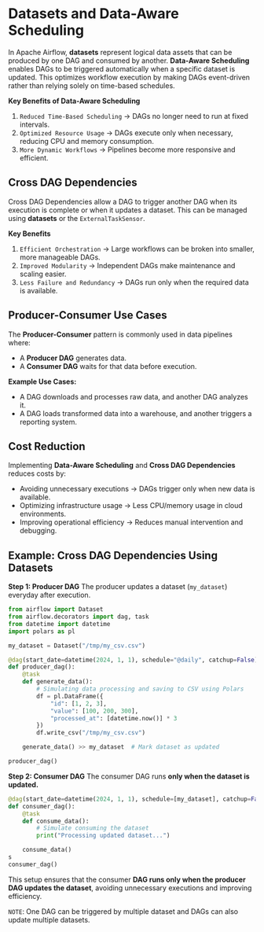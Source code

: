 # Datasets and Data-Aware Scheduling

In Apache Airflow, **datasets** represent logical data assets that can be produced by one DAG and consumed by another. **Data-Aware Scheduling** enables DAGs to be triggered automatically when a specific dataset is updated. This optimizes workflow execution by making DAGs event-driven rather than relying solely on time-based schedules.

**Key Benefits of Data-Aware Scheduling**
1. `Reduced Time-Based Scheduling` → DAGs no longer need to run at fixed intervals.
2. `Optimized Resource Usage` → DAGs execute only when necessary, reducing CPU and memory consumption.
3. `More Dynamic Workflows` → Pipelines become more responsive and efficient.

## Cross DAG Dependencies

Cross DAG Dependencies allow a DAG to trigger another DAG when its execution is complete or when it updates a dataset. This can be managed using **datasets** or the `ExternalTaskSensor`.

**Key Benefits**
1. `Efficient Orchestration` → Large workflows can be broken into smaller, more manageable DAGs.
2. `Improved Modularity` → Independent DAGs make maintenance and scaling easier.
3. `Less Failure and Redundancy` → DAGs run only when the required data is available.

## Producer-Consumer Use Cases

The **Producer-Consumer** pattern is commonly used in data pipelines where:
- A **Producer DAG** generates data.
- A **Consumer DAG** waits for that data before execution.

**Example Use Cases:**
- A DAG downloads and processes raw data, and another DAG analyzes it.
- A DAG loads transformed data into a warehouse, and another triggers a reporting system.

## Cost Reduction
Implementing **Data-Aware Scheduling** and **Cross DAG Dependencies** reduces costs by:
- Avoiding unnecessary executions → DAGs trigger only when new data is available.
- Optimizing infrastructure usage → Less CPU/memory usage in cloud environments.
- Improving operational efficiency → Reduces manual intervention and debugging.

## Example: Cross DAG Dependencies Using Datasets

**Step 1: Producer DAG**
The producer updates a dataset (`my_dataset`) everyday after execution.
```python
from airflow import Dataset
from airflow.decorators import dag, task
from datetime import datetime
import polars as pl

my_dataset = Dataset("/tmp/my_csv.csv")

@dag(start_date=datetime(2024, 1, 1), schedule="@daily", catchup=False)
def producer_dag():
    @task
    def generate_data():
        # Simulating data processing and saving to CSV using Polars
        df = pl.DataFrame({
            "id": [1, 2, 3],
            "value": [100, 200, 300],
            "processed_at": [datetime.now()] * 3
        })
        df.write_csv("/tmp/my_csv.csv")

    generate_data() >> my_dataset  # Mark dataset as updated

producer_dag()
```

**Step 2: Consumer DAG**
The consumer DAG runs **only when the dataset is updated.**
```python
@dag(start_date=datetime(2024, 1, 1), schedule=[my_dataset], catchup=False)
def consumer_dag():
    @task
    def consume_data():
        # Simulate consuming the dataset
        print("Processing updated dataset...")

    consume_data()
s
consumer_dag()
```

This setup ensures that the consumer **DAG runs only when the producer DAG updates the dataset**, avoiding unnecessary executions and improving efficiency.

`NOTE`: One DAG can be triggered by multiple dataset and DAGs can also update multiple datasets.
